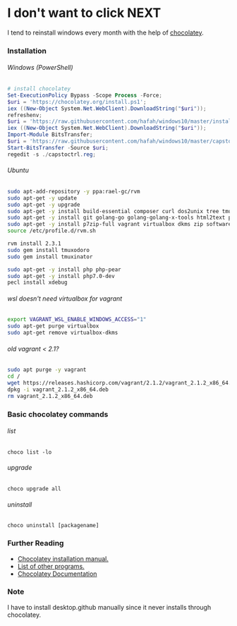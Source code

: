 
# I don't want to click NEXT

I tend to reinstall windows every month with the help of [chocolatey](https://chocolatey.org/).

### Installation

###### Windows (PowerShell)
```powershell
# install chocolatey
Set-ExecutionPolicy Bypass -Scope Process -Force; 
$uri = 'https://chocolatey.org/install.ps1';
iex ((New-Object System.Net.WebClient).DownloadString("$uri"));
refreshenv;
$uri = 'https://raw.githubusercontent.com/hafah/windows10/master/install.ps1';
iex ((New-Object System.Net.WebClient).DownloadString("$uri"));
Import-Module BitsTransfer;
$uri = 'https://raw.githubusercontent.com/hafah/windows10/master/capstoctrl.reg';
Start-BitsTransfer -Source $uri;
regedit -s ./capstoctrl.reg;
```


###### Ubuntu

```sh
sudo apt-add-repository -y ppa:rael-gc/rvm
sudo apt-get -y update
sudo apt-get -y upgrade
sudo apt-get -y install build-essential composer curl dos2unix tree tmux wget zip vagrant fish-common nodejs silversearcher-ag 
sudo apt-get -y install git golang-go golang-golang-x-tools html2text python3 php php-curl php-dom php-mbstring python-minimal python-software-properties 
sudo apt-get -y install p7zip-full vagrant virtualbox dkms zip software-properties-common rvm exuberant-ctags fdclone
source /etc/profile.d/rvm.sh

rvm install 2.3.1
sudo gem install tmuxodoro
sudo gem install tmuxinator

sudo apt-get -y install php php-pear
sudo apt-get -y install php7.0-dev
pecl install xdebug
```

###### wsl doesn't need virtualbox for vagrant

```sh
export VAGRANT_WSL_ENABLE_WINDOWS_ACCESS="1"
sudo apt-get purge virtualbox
sudo apt-get remove virtualbox-dkms
```

###### old vagrant < 2.1?

```sh
sudo apt purge -y vagrant
cd /
wget https://releases.hashicorp.com/vagrant/2.1.2/vagrant_2.1.2_x86_64.deb
dpkg -i vagrant_2.1.2_x86_64.deb
rm vagrant_2.1.2_x86_64.deb
```

### Basic chocolatey commands

###### list

`choco list -lo`


###### upgrade

`choco upgrade all`

###### uninstall

`choco uninstall [packagename]`

### Further Reading

* [Chocolatey installation manual.](https://chocolatey.org/install)
* [List of other programs.](https://chocolatey.org/packages)
* [Chocolatey Documentation](https://chocolatey.org/docs)

### Note
I have to install desktop.github manually since it never installs through chocolatey.
